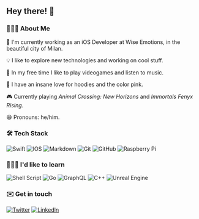 ## Hey there! 👋

### 👨🏻‍💻 About Me
📱 I'm currently working as an iOS Developer at Wise Emotions, in the beautiful city of Milan.

💡 I like to explore new technologies and working on cool stuff.

🧩 In my free time I like to play videogames and listen to music.

🌸 I have an insane love for hoodies and the color pink.

🎮 Currently playing *Animal Crossing: New Horizons* and *Immortals Fenyx Rising*.

😄 Pronouns: he/him.

### 🛠 Tech Stack

<img alt="Swift" src="https://img.shields.io/badge/swift-%23FA7343.svg?&style=for-the-badge&logo=swift&logoColor=white"/> <img alt="IOS" src="https://img.shields.io/badge/iOS-000000?style=for-the-badge&logo=ios&logoColor=white"> <img alt="Markdown" src="https://img.shields.io/badge/markdown-%23000000.svg?&style=for-the-badge&logo=markdown&logoColor=white"/> <img alt="Git" src="https://img.shields.io/badge/git%20-%23F05033.svg?&style=for-the-badge&logo=git&logoColor=white"/> <img alt="GitHub" src="https://img.shields.io/badge/github%20-%23121011.svg?&style=for-the-badge&logo=github&logoColor=white"/> <img alt="Raspberry Pi" src="https://img.shields.io/badge/-Raspberry%20Pi-C51A4A?style=for-the-badge&logo=Raspberry-Pi"/>

### 🙇🏻‍♂️ I'd like to learn

<img alt="Shell Script" src="https://img.shields.io/badge/shell_script%20-%23121011.svg?&style=for-the-badge&logo=gnu-bash&logoColor=white"/> <img alt="Go" src="https://img.shields.io/badge/go-%2300ADD8.svg?&style=for-the-badge&logo=go&logoColor=white"/> <img alt="GraphQL" src="https://img.shields.io/badge/-GraphQL-E10098?style=for-the-badge&logo=graphql"/> <img alt="C++" src="https://img.shields.io/badge/c++%20-%2300599C.svg?&style=for-the-badge&logo=c%2B%2B&ogoColor=white"/> <img alt="Unreal Engine" src="https://img.shields.io/badge/unreal%20engine%20-%23313131.svg?&style=for-the-badge&logo=unreal%20engine&logoColor=white"/>

### ✉️ Get in touch
[<img alt="Twitter" src="https://img.shields.io/badge/gaetanomatonti%20-%231DA1F2.svg?&style=for-the-badge&logo=Twitter&logoColor=white"/>](https://twitter.com/gaetanomatonti)
[<img alt="LinkedIn" src="https://img.shields.io/badge/gaetano%20matonti%20-%230077B5.svg?&style=for-the-badge&logo=linkedin&logoColor=white"/>](https://linkedin.com/in/gaetanomatonti)
